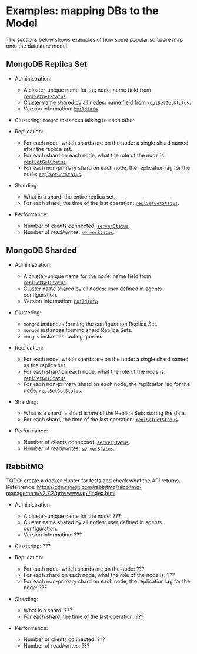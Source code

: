 # Examples: mapping DBs to the Model
The sections below shows examples of how some popular software map onto the datastore model.


## MongoDB Replica Set
* Administration:
  * A cluster-unique name for the node: name field from [`replSetGetStatus`](https://docs.mongodb.com/manual/reference/command/replSetGetStatus/).
  * Cluster name shared by all nodes: name field from [`replSetGetStatus`](https://docs.mongodb.com/manual/reference/command/replSetGetStatus/).
  * Version information: [`buildInfo`](https://docs.mongodb.com/manual/reference/command/buildInfo/).

* Clustering: `mongod` instances talking to each other.

* Replication:
  * For each node, which shards are on the node: a single shard named after the replica set.
  * For each shard on each node, what the role of the node is: [`replSetGetStatus`](https://docs.mongodb.com/manual/reference/command/replSetGetStatus/).
  * For each non-primary shard on each node, the replication lag for the node: [`replSetGetStatus`](https://docs.mongodb.com/manual/reference/command/replSetGetStatus/).

* Sharding:
  * What is a shard: the entire replica set.
  * For each shard, the time of the last operation: [`replSetGetStatus`](https://docs.mongodb.com/manual/reference/command/replSetGetStatus/).

* Performance:
  * Number of clients connected: [`serverStatus`](https://docs.mongodb.com/manual/reference/command/serverStatus/).
  * Number of read/writes: [`serverStatus`](https://docs.mongodb.com/manual/reference/command/serverStatus/).


## MongoDB Sharded
* Administration:
  * A cluster-unique name for the node: name field from [`replSetGetStatus`](https://docs.mongodb.com/manual/reference/command/replSetGetStatus/).
  * Cluster name shared by all nodes: user defined in agents configuration.
  * Version information: [`buildInfo`](https://docs.mongodb.com/manual/reference/command/buildInfo/).

* Clustering:
  * `mongod` instances forming the configuration Replica Set.
  * `mongod` instances forming shard Replica Sets.
  * `mongos` instances routing queries.

* Replication:
  * For each node, which shards are on the node: a single shard named as the replica set.
  * For each shard on each node, what the role of the node is: [`replSetGetStatus`](https://docs.mongodb.com/manual/reference/command/replSetGetStatus/)
  * For each non-primary shard on each node, the replication lag for the node: [`replSetGetStatus`](https://docs.mongodb.com/manual/reference/command/replSetGetStatus/).

* Sharding:
  * What is a shard: a shard is one of the Replica Sets storing the data.
  * For each shard, the time of the last operation: [`replSetGetStatus`](https://docs.mongodb.com/manual/reference/command/replSetGetStatus/).

* Performance:
  * Number of clients connected: [`serverStatus`](https://docs.mongodb.com/manual/reference/command/serverStatus/).
  * Number of read/writes: [`serverStatus`](https://docs.mongodb.com/manual/reference/command/serverStatus/).


## RabbitMQ
TODO: create a docker cluster for tests and check what the API returns.
Refenrence: https://cdn.rawgit.com/rabbitmq/rabbitmq-management/v3.7.2/priv/www/api/index.html

* Administration:
  * A cluster-unique name for the node: ???
  * Cluster name shared by all nodes: user defined in agents configuration.
  * Version information: ???

* Clustering: ???

* Replication:
  * For each node, which shards are on the node: ???
  * For each shard on each node, what the role of the node is: ???
  * For each non-primary shard on each node, the replication lag for the node: ???

* Sharding:
  * What is a shard: ???
  * For each shard, the time of the last operation: ???

* Performance:
  * Number of clients connected: ???
  * Number of read/writes: ???
